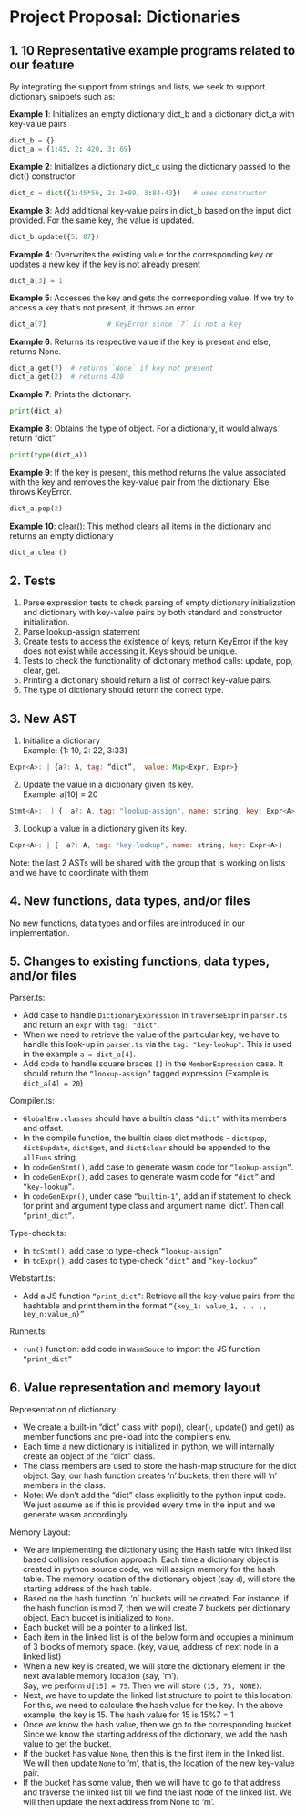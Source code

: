 # Project Proposal: Dictionaries

## 1. 10 Representative example programs related to our feature

By integrating the support from strings and lists, we seek to support dictionary snippets such as: 


**Example 1**: 
Initializes an empty dictionary dict_b and a dictionary dict_a with key-value pairs
```python
dict_b = {}
dict_a = {1:45, 2: 420, 3: 69}
``` 

**Example 2**: 
Initializes a dictionary dict_c using the dictionary passed to the dict() constructor
```python
dict_c = dict({1:45*56, 2: 2+89, 3:84-43})   # uses constructor
``` 

**Example 3**: 
Add additional key-value pairs in dict_b based on the input dict provided. For the same key, the value is updated.
```python
dict_b.update({5: 87})
``` 

**Example 4**: 
Overwrites the existing value for the corresponding key or updates a new key if the key is not already present 
```python
dict_a[3] = 1
``` 

**Example 5**: 
Accesses the key and gets the corresponding value. If we try to access a key that’s not present, it throws an error. 
```python
dict_a[7]               # KeyError since `7` is not a key
```

**Example 6**: 
Returns its respective value if the key is present and else, returns None.
```python
dict_a.get(7)  # returns `None` if key not present 
dict_a.get(2)  # returns 420
```

**Example 7**: 
Prints the dictionary.
```python
print(dict_a)
```

**Example 8**: 
Obtains the type of object. For a dictionary, it would always return “dict”
```python
print(type(dict_a))
```

**Example 9**: 
If the key is present, this method returns the value associated with the key and removes the key-value pair from the dictionary. Else, throws KeyError.
```python
dict_a.pop(2)
```

**Example 10**: 
clear(): This method clears all items in the dictionary and returns an empty dictionary
```python
dict_a.clear()
```

## 2. Tests
1. Parse expression tests to check parsing of empty dictionary initialization and dictionary with key-value pairs by both standard and constructor initialization.
2. Parse lookup-assign statement
3. Create tests to access the existence of keys, return KeyError if the key does not exist while accessing it.  Keys should be unique.
4. Tests to check the functionality of dictionary method calls: update, pop, clear, get. 
5. Printing a dictionary should return a list of correct key-value pairs. 
6. The type of dictionary should return the correct type.

## 3. New AST
1. Initialize a dictionary  
Example: {1: 10, 2: 22, 3:33}  
```javascript
Expr<A>: | {a?: A, tag: “dict”,  value: Map<Expr, Expr>}
```
2. Update the value in a dictionary given its key.  
Example: a[10] = 20
```javascript
Stmt<A>:  | {  a?: A, tag: "lookup-assign", name: string, key: Expr<A>, value: Expr<A> }
```
3. Lookup a value in a dictionary given its key.  
```javascript
Expr<A>: | {  a?: A, tag: "key-lookup", name: string, key: Expr<A>}
```
Note: the last 2 ASTs will be shared with the group that is working on lists and we have to coordinate with them  

## 4. New functions, data types, and/or files

No new functions, data types and or files are introduced in our implementation.

## 5. Changes to existing functions, data types, and/or files

Parser.ts:
- Add case to handle `DictionaryExpression` in `traverseExpr` in `parser.ts` and return an `expr` with `tag: "dict"`.
- When we need to retrieve the value of the particular key, we have to handle this look-up in `parser.ts` via the `tag: "key-lookup"`. This is used in the example `a = dict_a[4]`. 
- Add code to handle square braces `[]` in the `MemberExpression` case. It should return the `“lookup-assign”` tagged expression (Example is `dict_a[4] = 20`)

Compiler.ts:
- `GlobalEnv.classes` should have a builtin class `“dict”` with its members and offset.
- In the compile function, the builtin class dict methods - `dict$pop`, `dict$update`, `dict$get`, and `dict$clear` should be appended to the `allFuns` string.
- In `codeGenStmt()`, add case to generate wasm code for `“lookup-assign”`.
- In `codeGenExpr()`, add cases to generate wasm code for `“dict”` and `“key-lookup”`.
- In `codeGenExpr()`, under case `“builtin-1”`, add an if statement to check for print and argument type class and argument name ‘dict’. Then call `“print_dict”`.

Type-check.ts:
- In `tcStmt()`, add case to type-check `“lookup-assign”`
- In `tcExpr()`, add cases to type-check `“dict”` and `“key-lookup”`

Webstart.ts:
- Add a JS function `“print_dict”`: Retrieve all the key-value pairs from the hashtable and print them in the format `“{key_1: value_1, . . ., key_n:value_n}”`

Runner.ts:
- `run()` function: add code in `WasmSouce` to import the JS function `“print_dict”`


## 6. Value representation and memory layout

Representation of dictionary:

- We create a built-in “dict” class with pop(), clear(), update() and get() as member functions and pre-load into the compiler’s env.
- Each time a new dictionary is initialized in python, we will internally create an object of the “dict” class. 
- The class members are used to store the hash-map structure for the dict object. Say, our hash function creates ‘n’ buckets, then there will ‘n’ members in the class.
- Note: We don’t add the “dict” class explicitly to the python input code. We just assume as if this is provided every time in the input and we generate wasm accordingly.

Memory Layout:

- We are implementing the dictionary using the Hash table with linked list based collision resolution approach. Each time a dictionary object is created in python source code, we will assign memory for the hash table. The memory location of the dictionary object (say `d`), will store the starting address of the hash table.
- Based on the hash function, ‘n’ buckets will be created. For instance, if the hash function is mod 7, then we will create 7 buckets per dictionary object. Each bucket is initialized to `None`.
- Each bucket will be a pointer to a linked list. 
- Each item in the linked list is of the below form and occupies a minimum of 3 blocks of memory space. 
(key, value, address of next node in a linked list)
- When a new key is created, we will store the dictionary element in the next available memory location (say, ‘m’).  
Say, we perform `d[15] = 75`. Then we will store `(15, 75, NONE)`.
- Next, we have to update the linked list structure to point to this location. For this, we need to calculate the   hash value for the key. 
In the above example, the key is 15. The hash value for 15 is 15%7 = 1
- Once we know the hash value, then we go to the corresponding bucket. Since we know the starting address of the dictionary, we add the hash value to get the bucket.
- If the bucket has value `None`, then this is the first item in the linked list. We will then update `None` to ‘m’, that is, the location of the new key-value pair.
- If the bucket has some value, then we will have to go to that address and traverse the linked list till we find the last node of the linked list. We will then update the next address from None to ‘m’.
